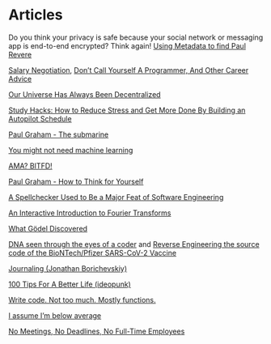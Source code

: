 # Articles

Do you think your privacy is safe because your social network or messaging app is end-to-end encrypted? Think again!
[Using Metadata to find Paul Revere](https://kieranhealy.org/blog/archives/2013/06/09/using-metadata-to-find-paul-revere/)

[Salary Negotiation](https://www.kalzumeus.com/2012/01/23/salary-negotiation/), [Don’t Call Yourself A Programmer, And Other Career Advice](https://www.kalzumeus.com/2011/10/28/dont-call-yourself-a-programmer/)

[Our Universe Has Always Been Decentralized](https://tomer-afek-spacemesh.medium.com/our-universe-has-always-been-decentralized-56ceba1e4a89)

[Study Hacks: How to Reduce Stress and Get More Done By Building an Autopilot Schedule](https://www.calnewport.com/blog/2008/04/07/monday-master-class-how-to-reduce-stress-and-get-more-done-by-building-an-autopilot-schedule/)

[Paul Graham - The submarine](http://www.paulgraham.com/submarine.html)

[You might not need machine learning](https://nullprogram.com/blog/2020/11/24/)

[AMA? BITFD!](https://www.epsilontheory.com/ama-bitfd/)

[Paul Graham - How to Think for Yourself](http://paulgraham.com/think.html)

[A Spellchecker Used to Be a Major Feat of Software Engineering](https://prog21.dadgum.com/29.html)

[An Interactive Introduction to Fourier Transforms](http://www.jezzamon.com/fourier/index.html)

[What Gödel Discovered](https://stopa.io/post/269)

[DNA seen through the eyes of a coder](https://berthub.eu/amazing-dna/) and [Reverse Engineering the source code of the BioNTech/Pfizer SARS-CoV-2 Vaccine](https://berthub.eu/articles/posts/reverse-engineering-source-code-of-the-biontech-pfizer-vaccine/)

[Journaling (Jonathan Borichevskiy)](https://jon.bo/posts/journaling/)

[100 Tips For A Better Life (ideopunk)](https://ideopunk.com/2020/12/22/100-tips-for-a-better-life/)

[Write code. Not too much. Mostly functions.](https://www.brandonsmith.ninja/blog/write-code-not-too-much-mostly-functions)

[I assume I’m below average](https://sive.rs/below-average)

[No Meetings, No Deadlines, No Full-Time Employees](https://sahillavingia.com/work)
